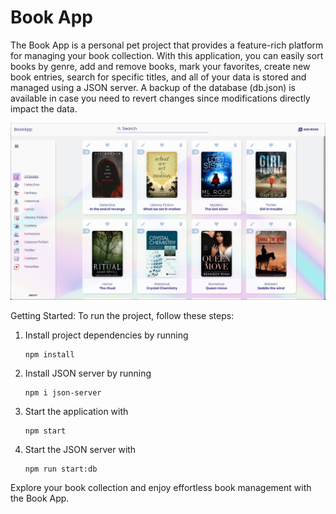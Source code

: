 # Book App

The Book App is a personal pet project that provides a feature-rich platform for managing your book collection. With this application, you can easily sort books by genre, add and remove books, mark your favorites, create new book entries, search for specific titles, and all of your data is stored and managed using a JSON server. A backup of the database (db.json) is available in case you need to revert changes since modifications directly impact the data.

![Image Alt](https://github.com/sadikh94/book-app/blob/main/Screenshots/1.png)

Getting Started:
To run the project, follow these steps:

1. Install project dependencies by running
   
   ```
   npm install
   ```
   
2. Install JSON server by running
   
   ```
   npm i json-server
   ```
   
3. Start the application with
   
   ```
   npm start
   ```
   
4. Start the JSON server with
   
   ```
   npm run start:db
   ```

Explore your book collection and enjoy effortless book management with the Book App.
